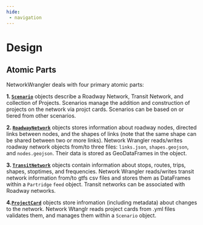 ```yaml
---
hide:
 - navigation
---
```


# Design

## Atomic Parts

NetworkWrangler deals with four primary atomic parts:

**1. [`Scenario`](/network_wrangler/api/#network_wrangler.Scenario)** objects describe a Roadway Network, Transit Network, and collection of Projects. Scenarios manage the addition and construction of projects on the network via projct cards. Scenarios can be based on or tiered from other scenarios.

**2. [`RoadwayNetwork`](/network_wrangler/api/#network_wrangler.RoadwayNetwork)** objects stores information about roadway nodes, directed links between nodes, and the shapes of links (note that the same shape can be shared between two or more links). Network Wrangler reads/writes roadway network objects from/to three files: `links.json`, `shapes.geojson`, and `nodes.geojson`. Their data is stored as GeoDataFrames in the object.

**3. [`TransitNetwork`](/network_wrangler/api/#network_wrangler.TransitNetwork)** objects contain information about stops, routes, trips, shapes, stoptimes, and frequencies. Network Wrangler reads/writes transit network information from/to gtfs csv files and stores them as DataFrames within a
`Partridge` `feed` object.  Transit networks can be associated with Roadway networks.

**4.[`ProjectCard`](/network_wrangler/api/#network_wrangler.ProjectCard)** objects store infromation (including  metadata) about changes to the network.  Network Wtanglr reads project cards from .yml files validates them, and manages them within a `Scenario` object.

